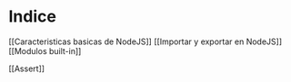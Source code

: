 # Indice

[[Caracteristicas basicas de NodeJS]]
[[Importar y exportar en NodeJS]]
[[Modulos built-in]]

[[Assert]]